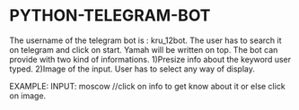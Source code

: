 # PYTHON-TELEGRAM-BOT

The username of the telegram bot is : kru_12bot. The user has to search it on telegram and click on start. Yamah will be written on top. The bot can provide with two kind of informations. 1)Presize info about the keyword user typed. 2)Image of the input. User has to select any way of display.

EXAMPLE: INPUT: moscow //click on info to get know about it or else click on image.
